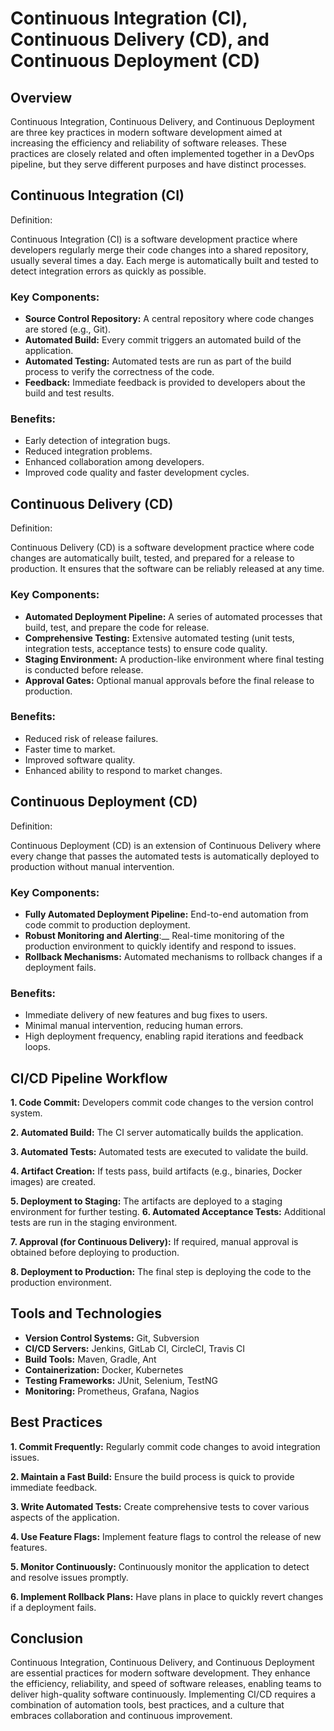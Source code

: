 # Continuous Integration (CI), Continuous Delivery (CD), and Continuous Deployment (CD)

## Overview

Continuous Integration, Continuous Delivery, and Continuous Deployment are three key practices in modern software development aimed at increasing the efficiency and reliability of software releases. These practices are closely related and often implemented together in a DevOps pipeline, but they serve different purposes and have distinct processes.

## Continuous Integration (CI)

Definition:

Continuous Integration (CI) is a software development practice where developers regularly merge their code changes into a shared repository, usually several times a day. Each merge is automatically built and tested to detect integration errors as quickly as possible.

### Key Components:

- __Source Control Repository:__ A central repository where code changes are stored (e.g., Git).
- __Automated Build:__ Every commit triggers an automated build of the application.
- __Automated Testing:__ Automated tests are run as part of the build process to verify the correctness of the code.
- __Feedback:__ Immediate feedback is provided to developers about the build and test results.

### Benefits:

- Early detection of integration bugs.
- Reduced integration problems.
- Enhanced collaboration among developers.
- Improved code quality and faster development cycles.


## Continuous Delivery (CD)

Definition:

Continuous Delivery (CD) is a software development practice where code changes are automatically built, tested, and prepared for a release to production. It ensures that the software can be reliably released at any time.

### Key Components:

- __Automated Deployment Pipeline:__ A series of automated processes that build, test, and prepare the code for release.
- __Comprehensive Testing:__ Extensive automated testing (unit tests, integration tests, acceptance tests) to ensure code quality.
- __Staging Environment:__ A production-like environment where final testing is conducted before release.
- __Approval Gates:__ Optional manual approvals before the final release to production.

### Benefits:

- Reduced risk of release failures.
- Faster time to market.
- Improved software quality.
- Enhanced ability to respond to market changes.


## Continuous Deployment (CD)

Definition:

Continuous Deployment (CD) is an extension of Continuous Delivery where every change that passes the automated tests is automatically deployed to production without manual intervention.

### Key Components:

- __Fully Automated Deployment Pipeline:__ End-to-end automation from code commit to production deployment.
- __Robust Monitoring and Alerting__:__ Real-time monitoring of the production environment to quickly identify and respond to issues.
- __Rollback Mechanisms:__ Automated mechanisms to rollback changes if a deployment fails.

### Benefits:

- Immediate delivery of new features and bug fixes to users.
- Minimal manual intervention, reducing human errors.
- High deployment frequency, enabling rapid iterations and feedback loops.


## CI/CD Pipeline Workflow

__1. Code Commit:__ Developers commit code changes to the version control system.

__2. Automated Build:__ The CI server automatically builds the application.

__3. Automated Tests:__ Automated tests are executed to validate the build.

__4. Artifact Creation:__ If tests pass, build artifacts (e.g., binaries, Docker images) are created.

__5. Deployment to Staging:__ The artifacts are deployed to a staging environment for further testing.
__6. Automated Acceptance Tests:__ Additional tests are run in the staging environment.

__7. Approval (for Continuous Delivery):__ If required, manual approval is obtained before deploying to production.

__8. Deployment to Production:__ The final step is deploying the code to the production environment.


## Tools and Technologies
- __Version Control Systems:__ Git, Subversion
- __CI/CD Servers:__ Jenkins, GitLab CI, CircleCI, Travis CI
- __Build Tools:__ Maven, Gradle, Ant
- __Containerization:__ Docker, Kubernetes
- __Testing Frameworks:__ JUnit, Selenium, TestNG
- __Monitoring:__ Prometheus, Grafana, Nagios

## Best Practices

__1. Commit Frequently:__ Regularly commit code changes to avoid integration issues.

__2. Maintain a Fast Build:__ Ensure the build process is quick to provide immediate feedback.

__3. Write Automated Tests:__ Create comprehensive tests to cover various aspects of the application.

__4. Use Feature Flags:__ Implement feature flags to control the release of new features.

__5. Monitor Continuously:__ Continuously monitor the application to detect and resolve issues promptly.

__6. Implement Rollback Plans:__ Have plans in place to quickly revert changes if a deployment fails.


## Conclusion

Continuous Integration, Continuous Delivery, and Continuous Deployment are essential practices for modern software development. They enhance the efficiency, reliability, and speed of software releases, enabling teams to deliver high-quality software continuously. Implementing CI/CD requires a combination of automation tools, best practices, and a culture that embraces collaboration and continuous improvement.

